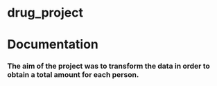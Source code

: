 # drug_project
# Documentation
### The aim of the project was to transform the data in order to obtain a total amount for each person.

